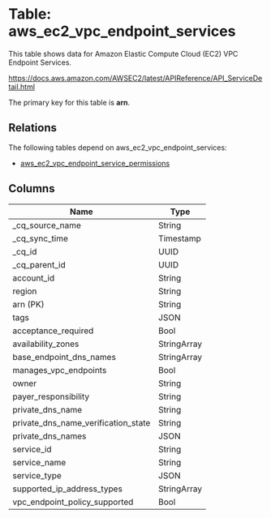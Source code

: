 # Table: aws_ec2_vpc_endpoint_services

This table shows data for Amazon Elastic Compute Cloud (EC2) VPC Endpoint Services.

https://docs.aws.amazon.com/AWSEC2/latest/APIReference/API_ServiceDetail.html

The primary key for this table is **arn**.

## Relations

The following tables depend on aws_ec2_vpc_endpoint_services:
  - [aws_ec2_vpc_endpoint_service_permissions](aws_ec2_vpc_endpoint_service_permissions)

## Columns

| Name          | Type          |
| ------------- | ------------- |
|_cq_source_name|String|
|_cq_sync_time|Timestamp|
|_cq_id|UUID|
|_cq_parent_id|UUID|
|account_id|String|
|region|String|
|arn (PK)|String|
|tags|JSON|
|acceptance_required|Bool|
|availability_zones|StringArray|
|base_endpoint_dns_names|StringArray|
|manages_vpc_endpoints|Bool|
|owner|String|
|payer_responsibility|String|
|private_dns_name|String|
|private_dns_name_verification_state|String|
|private_dns_names|JSON|
|service_id|String|
|service_name|String|
|service_type|JSON|
|supported_ip_address_types|StringArray|
|vpc_endpoint_policy_supported|Bool|